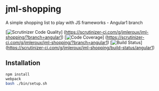 # jml-shopping
A simple shopping list to play with JS frameworks - Angular1 branch

[![Scrutinizer Code Quality](https://scrutinizer-ci.com/g/jmleroux/jml-shopping/badges/quality-score.png?b=angular1)]
(https://scrutinizer-ci.com/g/jmleroux/jml-shopping/?branch=angular1)
[![Code Coverage](https://scrutinizer-ci.com/g/jmleroux/jml-shopping/badges/coverage.png?b=angular1)]
(https://scrutinizer-ci.com/g/jmleroux/jml-shopping/?branch=angular1)
[![Build Status](https://scrutinizer-ci.com/g/jmleroux/jml-shopping/badges/build.png?b=angular1)]
(https://scrutinizer-ci.com/g/jmleroux/jml-shopping/build-status/angular1)

## Installation

```bash
npm install
webpack
bash ./bin/setup.sh
```
